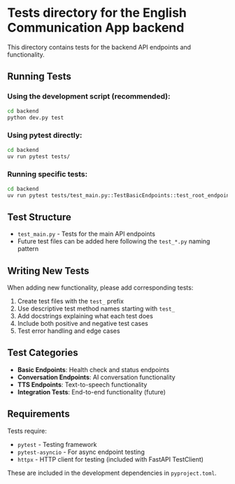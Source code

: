 # Tests directory for the English Communication App backend

This directory contains tests for the backend API endpoints and functionality.

## Running Tests

### Using the development script (recommended):
```bash
cd backend
python dev.py test
```

### Using pytest directly:
```bash
cd backend
uv run pytest tests/
```

### Running specific tests:
```bash
cd backend
uv run pytest tests/test_main.py::TestBasicEndpoints::test_root_endpoint
```

## Test Structure

- `test_main.py` - Tests for the main API endpoints
- Future test files can be added here following the `test_*.py` naming pattern

## Writing New Tests

When adding new functionality, please add corresponding tests:

1. Create test files with the `test_` prefix
2. Use descriptive test method names starting with `test_`
3. Add docstrings explaining what each test does
4. Include both positive and negative test cases
5. Test error handling and edge cases

## Test Categories

- **Basic Endpoints**: Health check and status endpoints
- **Conversation Endpoints**: AI conversation functionality
- **TTS Endpoints**: Text-to-speech functionality
- **Integration Tests**: End-to-end functionality (future)

## Requirements

Tests require:
- `pytest` - Testing framework
- `pytest-asyncio` - For async endpoint testing
- `httpx` - HTTP client for testing (included with FastAPI TestClient)

These are included in the development dependencies in `pyproject.toml`.
